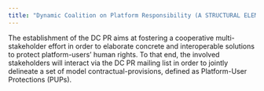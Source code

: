 ```yaml
---
title: "Dynamic Coalition on Platform Responsibility (A STRUCTURAL ELEMENT OF THE UNITED NATIONS INTERNET GOVERNANCE FORUM)"
---
```


The establishment of the DC PR aims at fostering a cooperative multi-stakeholder effort in order to elaborate concrete and interoperable solutions to protect platform-users’ human rights. To that end, the involved stakeholders will interact via the DC PR mailing list in order to jointly delineate a set of model contractual-provisions, defined as Platform-User Protections (PUPs).

